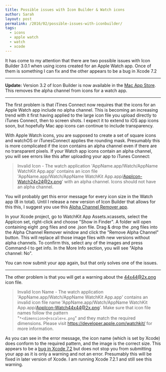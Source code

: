 ```yaml
---
title: Possible issues with Icon Builder & Watch icons
author: Sarah
layout: post
permalink: /2016/02/possible-issues-with-iconbuilder/
tags:
  - icons
  - apple watch
  - watch
  - xcode
---
```


It has come to my attention that there are two possible issues with Icon Builder 3.0.1 when using icons created for an Apple Watch app.
Once of them is something I can fix and the other appears to be a bug in Xcode 7.2

---

**Update:** Version 3.2 of Icon Builder is now available in the [Mac App Store][3]. This removes the alpha channel from icons for a watch app.

---

The first problem is that iTines Connect now requires that the icons for an Apple Watch app include no alpha channel. This is becoming an increasing trend with it first having applied to the large icon file you upload directly to iTunes Connect, then to screen shots. I expect it to extend to iOS app icons soon, but hopefully Mac app icons can continue to include transparency.

With Apple Watch icons, you are supposed to create a set of square icons and watchOS or iTunesConnect applies the rounding mask. Presumably this is more complicated if the icon contains an alpha channel even if there are no transparent pixels. If your Watch app icons contain an alpha channel, you will see errors like this after uploading your app to iTunes Connect:

> Invalid Icon - The watch application 'AppName.app/Watch/AppName WatchKit App.app' contains an icon file 'AppName.app/Watch/AppName WatchKit App.app/AppIcon-Watch24x24@2x.png' with an alpha channel. Icons should not have an alpha channel.

You will probably get this error message for every icon size in the Watch app (8 in total).
Until I release a new version of Icon Builder that allows for this this, I suggest you use this [Alpha Channel Remover app][1].

In your Xcode project, go to WatchKit App Assets.xcassets, select the AppIcon set, right-click and choose "Show in Finder". A folder will open containing eight .png files and one .json file. Drag & drop the .png files into the Alpha Channel Remover window and click the "Remove Alpha Channel" button. This will replace all those image files with new versions without alpha channels. To confirm this, select any of the images and press Command-I to get info. In the More Info section, you will see "Alpha channel: No".

You can now submit your app again, but that only solves one of the issues.

---

The other problem is that you will get a warning about the 44x44@2x.png icon file.

> Invalid Icon Name - The watch application 'AppName.app/Watch/AppName WatchKit App.app' contains an invalid icon file name 'AppName.app/Watch/AppName WatchKit App.app/AppIcon-Watch44x44@2x.png'. Make sure that icon file names follow the pattern<br> "`*<dimension>@<scale>x.png`" and they match the required dimensions. Please visit https://developer.apple.com/watchkit/ for more information.

As you can see in the error message, the icon name (which is set by Xcode) does conform to the required pattern, and the image is the correct size. This appears to be a [bug in Xcode 7.2][2] but does not stop you from submitting your app as it is only a warning and not an error. Presumably this will be fixed in later version of Xcode. I am running Xcode 7.2.1 and still see this warning.



[1]: https://www.cocoacontrols.com/controls/alpha-channel-remover
[2]: http://www.openradar.me/23801324
[3]: http://itunes.apple.com/app/icon-builder/id552293482
